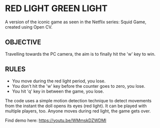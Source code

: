 #  RED LIGHT GREEN LIGHT
A version of the iconic game as seen in the Netflix series: Squid Game, created using Open CV.

## OBJECTIVE
Travelling towards the PC camera, the aim is to finally hit the 'w' key to win.

## RULES
- You move during the red light period, you lose.
- You don't hit the 'w' key before the counter goes to zero, you lose.
- You hit 'q' key in between the game, you lose.

The code uses a simple motion detection technique to detect movements from the instant the doll opens its eyes (red light). 
It can be played with multiple players, too. Anyone moves during red light, the game gets over.

Find demo here: https://youtu.be/WMmskDZWDMI 
